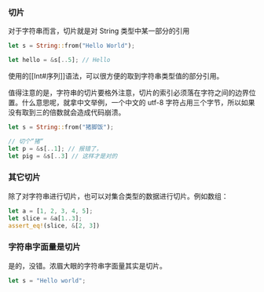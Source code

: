 ### 切片

对于字符串而言，切片就是对 String 类型中某一部分的引用

```Rust
let s = String::from("Hello World");

let hello = &s[..5]; // Hello
```

使用的[[Int#序列]]语法，可以很方便的取到字符串类型值的部分引用。

值得注意的是，字符串的切片要格外注意，切片的索引必须落在字符之间的边界位置。什么意思呢，就拿中文举例，一个中文的 utf-8 字符占用三个字节，所以如果没有取到三的倍数就会造成代码崩溃。

```Rust
let s = String::from("猪脚饭");

// 切个“猪“
let p = &s[..1]; // 报错了，
let pig = &s[..3] // 这样才是对的
```

### 其它切片

除了对字符串进行切片，也可以对集合类型的数据进行切片。例如数组：

```Rust
let a = [1, 2, 3, 4, 5];
let slice = &a[1..3];
assert_eq!(slice, &[2, 3])

```

### 字符串字面量是切片

是的，没错。浓眉大眼的字符串字面量其实是切片。

```Rust
let s = "Hello world";
```
